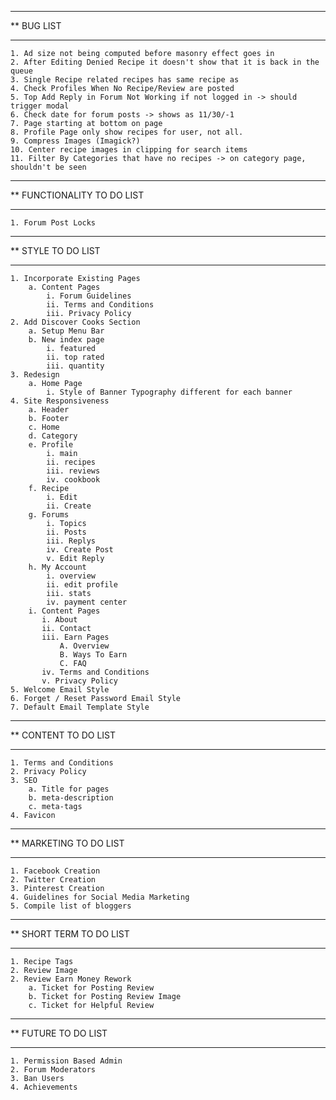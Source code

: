 ****************************************************************************************
**  BUG LIST
****************************************************************************************

    1. Ad size not being computed before masonry effect goes in
    2. After Editing Denied Recipe it doesn't show that it is back in the queue
    3. Single Recipe related recipes has same recipe as
    4. Check Profiles When No Recipe/Review are posted
    5. Top Add Reply in Forum Not Working if not logged in -> should trigger modal
    6. Check date for forum posts -> shows as 11/30/-1
    7. Page starting at bottom on page
    8. Profile Page only show recipes for user, not all.
    9. Compress Images (Imagick?)
    10. Center recipe images in clipping for search items
    11. Filter By Categories that have no recipes -> on category page, shouldn't be seen

****************************************************************************************
**  FUNCTIONALITY TO DO LIST
****************************************************************************************

    1. Forum Post Locks

****************************************************************************************
**  STYLE TO DO LIST
****************************************************************************************

    1. Incorporate Existing Pages
        a. Content Pages
            i. Forum Guidelines
            ii. Terms and Conditions
            iii. Privacy Policy
    2. Add Discover Cooks Section
        a. Setup Menu Bar
        b. New index page
            i. featured
            ii. top rated
            iii. quantity
    3. Redesign
        a. Home Page
            i. Style of Banner Typography different for each banner
    4. Site Responsiveness
        a. Header
        b. Footer
        c. Home
        d. Category
        e. Profile
            i. main
            ii. recipes
            iii. reviews
            iv. cookbook
        f. Recipe
            i. Edit
            ii. Create
        g. Forums
            i. Topics
            ii. Posts
            iii. Replys
            iv. Create Post
            v. Edit Reply
        h. My Account
            i. overview
            ii. edit profile
            iii. stats
            iv. payment center
        i. Content Pages
           i. About
           ii. Contact
           iii. Earn Pages
               A. Overview
               B. Ways To Earn
               C. FAQ
           iv. Terms and Conditions
           v. Privacy Policy
    5. Welcome Email Style
    6. Forget / Reset Password Email Style
    7. Default Email Template Style

****************************************************************************************
**  CONTENT TO DO LIST
****************************************************************************************

    1. Terms and Conditions
    2. Privacy Policy
    3. SEO
        a. Title for pages
        b. meta-description
        c. meta-tags
    4. Favicon


****************************************************************************************
**  MARKETING TO DO LIST
****************************************************************************************

    1. Facebook Creation
    2. Twitter Creation
    3. Pinterest Creation
    4. Guidelines for Social Media Marketing
    5. Compile list of bloggers

****************************************************************************************
**  SHORT TERM TO DO LIST
****************************************************************************************

    1. Recipe Tags
    2. Review Image
    2. Review Earn Money Rework
        a. Ticket for Posting Review
        b. Ticket for Posting Review Image
        c. Ticket for Helpful Review

****************************************************************************************
**  FUTURE TO DO LIST
****************************************************************************************

    1. Permission Based Admin
    2. Forum Moderators
    3. Ban Users
    4. Achievements